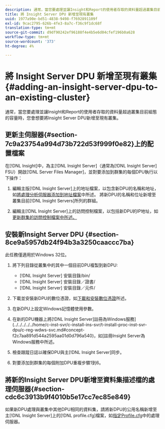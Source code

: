 ```yaml
---
description: 通常，當您要處理並讓Insight和Report的使用者存取的資料量超過叢集目前組態的容量時，您會想要將Insight Server DPU新增至現有叢集。
title: 將 Insight Server DPU 新增至現有叢集
uuid: 1977a90e-bd51-4838-9498-f7692891109f
exl-id: 9cac2795-626b-4fe3-8a7c-f36c9f1dc68f
translation-type: tm+mt
source-git-commit: d9df90242ef96188f4e4b5e6d04cfef196b0a628
workflow-type: tm+mt
source-wordcount: '373'
ht-degree: 4%

---
```


# 將 Insight Server DPU 新增至現有叢集{#adding-an-insight-server-dpu-to-an-existing-cluster}

通常，當您要處理並讓Insight和Report的使用者存取的資料量超過叢集目前組態的容量時，您會想要將Insight Server DPU新增至現有叢集。

## 更新主伺服器{#section-7c9a23754a994d73b722d53f999f0e82}上的配置檔案

在[!DNL Insight]中，為主[!DNL Insight Server]（通常為[!DNL Insight Server] FSU）開啟[!DNL Server Files Manager]，並對要添加到群集的每個DPU執行以下操作：

1. 編輯主版[!DNL Insight Server]上的地址檔案，以包含新DPU的名稱和地址，如[將處理分析伺服器添加到地址檔案](../../../../../home/c-inst-svr/c-install-ins-svr/c-ins-svr-clstrs/c-inst-ins-svr-clstr/c-inst-proc-clstr/c-config-mstr-ins-svr-clstr.md#section-2fe5298180164e8dbaa59ea6b6ff682d)中所述。 將新DPU的名稱和位址新增至叢集目前[!DNL Insight Servers]所列的群組。

1. 編輯主[!DNL Insight Server]上的訪問控制檔案，以包括新DPU的IP地址，如[更新群集的訪問控制檔案中所述。](../../../../../home/c-inst-svr/c-install-ins-svr/c-ins-svr-clstrs/c-inst-ins-svr-clstr/c-inst-proc-clstr/c-config-mstr-ins-svr-clstr.md#section-fce1367d92a445168c35e9ca506e7d6b)

## 安裝新Insight Server DPU {#section-8ce9a5957db24f94b3a3250caaccc7ba}

此任務僅適用於Windows 32位。

1. 將下列目錄從叢集中的其中一個目前DPU複製到新DPU:

   * [!DNL Insight Server] 安裝目錄/bin/
   * [!DNL Insight Server] 安裝目錄／證書/
   * [!DNL Insight Server] 安裝目錄／元件/

1. 下載並安裝新DPU的數位憑證，如[下載和安裝數位憑證](../../../../../home/c-inst-svr/c-install-ins-svr/t-install-proc-inst-svr-dpu/c-dnld-dgtl-cert/c-dnld-dgtl-cert.md#concept-4f79c240492f4e52b6375b4b3bbefa17)所述。
1. 在新DPU上設定Windows記憶體使用參數。
1. 在新的DPU機器上將[!DNL Insight Server]註冊為Windows服務](../../../../../home/c-inst-svr/c-install-ins-svr/t-install-proc-inst-svr-dpu/c-reg-wdws-svc.md#concept-f2c7aa891d544a2595aa01d0d796a540)，如[註冊Insight Server為Windows服務中所述。

1. 檢查跟蹤日誌以確保DPU與主[!DNL Insight Server]同步。
1. 對要添加到群集的每個附加DPU重複步驟1到6。

## 將新的Insight Server DPU新增至資料集描述檔的處理伺服器{#section-cdc6c3913b9f4010b5e17cc7ec85e849}

如果新DPU處理與叢集中其他DPU相同的資料集，請將新DPU的公用名稱新增至主[!DNL Insight Server]上的[!DNL profile.cfg]檔案，如[指定Profile.cfg](../../../../../home/c-inst-svr/c-install-ins-svr/c-ins-svr-clstrs/c-inst-ins-svr-clstr/c-inst-proc-clstr/c-config-prof-run-clstr.md#section-99664e072c21462f91fbafb6d893fcf9)中的處理伺服器。
